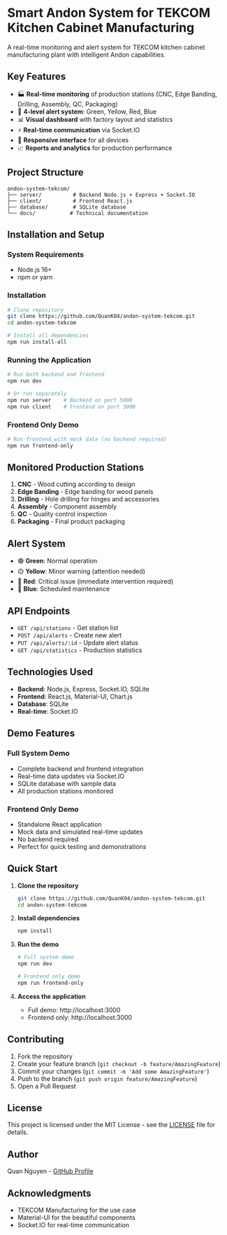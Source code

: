# Smart Andon System for TEKCOM Kitchen Cabinet Manufacturing

A real-time monitoring and alert system for TEKCOM kitchen cabinet manufacturing plant with intelligent Andon capabilities.

## Key Features

- 🏭 **Real-time monitoring** of production stations (CNC, Edge Banding, Drilling, Assembly, QC, Packaging)
- 🚨 **4-level alert system**: Green, Yellow, Red, Blue
- 📊 **Visual dashboard** with factory layout and statistics
- ⚡ **Real-time communication** via Socket.IO
- 📱 **Responsive interface** for all devices
- 📈 **Reports and analytics** for production performance

## Project Structure

```
andon-system-tekcom/
├── server/          # Backend Node.js + Express + Socket.IO
├── client/          # Frontend React.js
├── database/        # SQLite database
└── docs/           # Technical documentation
```

## Installation and Setup

### System Requirements
- Node.js 16+
- npm or yarn

### Installation
```bash
# Clone repository
git clone https://github.com/QuanK04/andon-system-tekcom.git
cd andon-system-tekcom

# Install all dependencies
npm run install-all
```

### Running the Application
```bash
# Run both backend and frontend
npm run dev

# Or run separately
npm run server    # Backend on port 5000
npm run client    # Frontend on port 3000
```

### Frontend Only Demo
```bash
# Run frontend with mock data (no backend required)
npm run frontend-only
```

## Monitored Production Stations

1. **CNC** - Wood cutting according to design
2. **Edge Banding** - Edge banding for wood panels
3. **Drilling** - Hole drilling for hinges and accessories
4. **Assembly** - Component assembly
5. **QC** - Quality control inspection
6. **Packaging** - Final product packaging

## Alert System

- 🟢 **Green**: Normal operation
- 🟡 **Yellow**: Minor warning (attention needed)
- 🔴 **Red**: Critical issue (immediate intervention required)
- 🔵 **Blue**: Scheduled maintenance

## API Endpoints

- `GET /api/stations` - Get station list
- `POST /api/alerts` - Create new alert
- `PUT /api/alerts/:id` - Update alert status
- `GET /api/statistics` - Production statistics

## Technologies Used

- **Backend**: Node.js, Express, Socket.IO, SQLite
- **Frontend**: React.js, Material-UI, Chart.js
- **Database**: SQLite
- **Real-time**: Socket.IO

## Demo Features

### Full System Demo
- Complete backend and frontend integration
- Real-time data updates via Socket.IO
- SQLite database with sample data
- All production stations monitored

### Frontend Only Demo
- Standalone React application
- Mock data and simulated real-time updates
- No backend required
- Perfect for quick testing and demonstrations

## Quick Start

1. **Clone the repository**
   ```bash
   git clone https://github.com/QuanK04/andon-system-tekcom.git
   cd andon-system-tekcom
   ```

2. **Install dependencies**
   ```bash
   npm install
   ```

3. **Run the demo**
   ```bash
   # Full system demo
   npm run dev
   
   # Frontend only demo
   npm run frontend-only
   ```

4. **Access the application**
   - Full demo: http://localhost:3000
   - Frontend only: http://localhost:3000

## Contributing

1. Fork the repository
2. Create your feature branch (`git checkout -b feature/AmazingFeature`)
3. Commit your changes (`git commit -m 'Add some AmazingFeature'`)
4. Push to the branch (`git push origin feature/AmazingFeature`)
5. Open a Pull Request

## License

This project is licensed under the MIT License - see the [LICENSE](LICENSE) file for details.

## Author

Quan Nguyen - [GitHub Profile](https://github.com/QuanK04)

## Acknowledgments

- TEKCOM Manufacturing for the use case
- Material-UI for the beautiful components
- Socket.IO for real-time communication